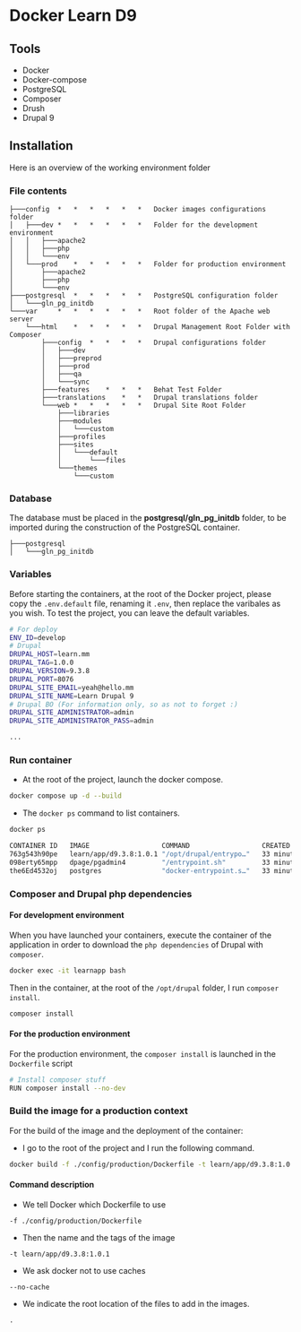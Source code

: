 # Docker Learn D9

## Tools

- Docker
- Docker-compose
- PostgreSQL
- Composer
- Drush
- Drupal 9

## Installation

Here is an overview of the working environment folder

### File contents

```
├───config  *   *   *   *   *   *   Docker images configurations folder
│   ├───dev *   *   *   *   *   *   Folder for the development environment
│   │   ├───apache2
│   │   ├───php
│   │   └───env
│   └───prod    *   *   *   *   *   Folder for production environment
│       ├───apache2
│       ├───php
│       └───env
├───postgresql  *   *   *   *   *   PostgreSQL configuration folder
│   └───gln_pg_initdb
└───var     *   *   *   *   *   *   Root folder of the Apache web server
    └───html    *   *   *   *   *   Drupal Management Root Folder with Composer
        ├───config  *   *   *   *   Drupal configurations folder
        │   ├───dev
        │   ├───preprod
        │   ├───prod
        │   ├───qa
        │   └───sync
        ├───features    *   *   *   Behat Test Folder
        ├───translations    *   *   Drupal translations folder
        └───web *   *   *   *   *   Drupal Site Root Folder
            ├───libraries
            ├───modules
            │   └───custom
            ├───profiles
            ├───sites
            │   └───default
            │       └───files
            └───themes
                └───custom       
```


### Database
The database must be placed in the **postgresql/gln_pg_initdb** folder, to be imported during the construction of the PostgreSQL container.

```
├───postgresql
│   └───gln_pg_initdb        
```

### Variables
Before starting the containers, at the root of the Docker project, please copy the `.env.default` file, renaming it `.env`, then replace the varibales as you wish.
To test the project, you can leave the default variables.

```bash
# For deploy
ENV_ID=develop
# Drupal
DRUPAL_HOST=learn.mm
DRUPAL_TAG=1.0.0
DRUPAL_VERSION=9.3.8
DRUPAL_PORT=8076
DRUPAL_SITE_EMAIL=yeah@hello.mm
DRUPAL_SITE_NAME=Learn Drupal 9
# Drupal BO (For information only, so as not to forget :)
DRUPAL_SITE_ADMINISTRATOR=admin
DRUPAL_SITE_ADMINISTRATOR_PASS=admin

...
```

### Run container

- At the root of the project, launch the docker compose.

```bash
docker compose up -d --build
```

- The `docker ps` command to list containers.

```bash
docker ps

CONTAINER ID   IMAGE                  COMMAND                  CREATED          STATUS          PORTS                           NAMES
763g543h90pe   learn/app/d9.3.8:1.0.1 "/opt/drupal/entrypo…"   33 minutes ago   Up 33 minutes   0.0.0.0:8076->80/tcp            learnapp
098erty65mpp   dpage/pgadmin4         "/entrypoint.sh"         33 minutes ago   Up 33 minutes   443/tcp, 0.0.0.0:5051->80/tcp   learnpgadmin
the6Ed4532oj   postgres               "docker-entrypoint.s…"   33 minutes ago   Up 33 minutes   0.0.0.0:5944->5432/tcp          learnpg
```

### Composer and Drupal php dependencies

#### For development environment

When you have launched your containers, execute the container of the application in order to download the `php dependencies` of Drupal with `composer`.

```bash
docker exec -it learnapp bash
```

Then in the container, at the root of the `/opt/drupal` folder, I run `composer install`.

```bash
composer install
```

#### For the production environment

For the production environment, the `composer install` is launched in the `Dockerfile` script

```bash
# Install composer stuff
RUN composer install --no-dev
```

### Build the image for a production context

For the build of the image and the deployment of the container:

- I go to the root of the project and I run the following command.

```bash
docker build -f ./config/production/Dockerfile -t learn/app/d9.3.8:1.0.1 --no-cache .
```

#### Command description

- We tell Docker which Dockerfile to use

```
-f ./config/production/Dockerfile 
```

- Then the name and the tags of the image

```
-t learn/app/d9.3.8:1.0.1
```

- We ask docker not to use caches

```
--no-cache
```

- We indicate the root location of the files to add in the images.

```
.
```
